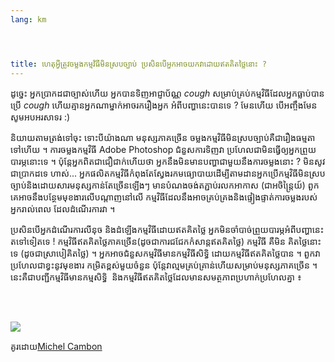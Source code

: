 ```yaml
---
lang: km




title: ហេតុ​អ្វី​​ត្រូវ​ចម្លង​​កម្មវិធី​​​មិន​ស្រប​ច្បាប់​ ប្រសិន​បើ​អ្នក​អាច​យក​វា​​ដោយ​ឥត​គិត​ថ្លៃ​នោះ​ ?
---
```


ដូច្នេះ​ អ្នក​ប្រាកដ​ជា​ច្បាស់​ហើយ​ អ្នក​បាន​ទិញ​អាជ្ញាប័ណ្ណ​ *cough* ​សម្រាប់​​គ្រប់​កម្មវិធី​ ​ដែល​​អ្នក​​ធ្លាប់​បាន​ប្រើ​ *cough* 
ហើយ​​​គ្មាន​អ្នក​ណា​​ម្នាក់​អាច​រករឿង​អ្នក អំពី​​បញ្ហា​​​នេះ​​បាន​ទេ ​? មែន​ហើយ​ បើ​អញ្ចឹង​មែន​ សូម​​អប​អរ​សាទរ  :)

និយាយ​តាម​ត្រង់​ទៅ​ចុះ​ ទោះ​បីយ៉ាង​ណា​ ​មនុស្ស​ភាគ​ច្រើន​ ចម្លង​កម្មវិធី​មិន​ស្រប​ច្បាប់​
គឺ​ជា​រឿងធម្មតា​ទៅ​ហើយ ។ ការ​ចម្លង​កម្មវិធី​ Adobe Photoshop ជំនួស​ការ​ទិញ​វា​ ប្រហែល​ជា​ 
មិន​ធ្វើ​ឲ្យ​អ្នក​ព្រួយ​បារម្ភ​នោះ​​ទេ​ ។ ប៉ុន្តែ​អ្នក​ពិត​ជា​ជឿជាក់​​​​ហើយ​ថា​ អ្នក​ 
នឹង​មិន​មានបញ្ហា​ជា​មួយ​នឹង​ការ​ចម្លង​នោះ ​? មិន​សូវ​ជា​​ប្រាកដ​ទេ ហាស់​... អ្នក​ផលិត​កម្មវិធី​ 
កំពុង​តែ​ស្វែង​រក​មធ្យោបាយ​ដើម្បីតាម​ដាន​អ្នក​ប្រើ​កម្មវិធី​មិន​ស្រប​ច្បាប់​ 
និង​ដោយ​សារ​មនុស្ស​កាន់​តែ​ច្រើន​ឡើង​ៗ​ មាន​បំណង​ចង់ត​ភ្ជាប់​រលក​អាកាស​ 
(ជា​អចិន្ត្រៃយ៍​)  ពួក​គេ​អាច​នឹងបន្ថែម​មុខ​ងារ​​លើ​បណ្តាញ​នៅ​លើ​ 
កម្មវិធី​ដែល​នឹង​អាច​គ្រប់​គ្រង​ និង​ផ្ទៀង​ផ្ទាត់​ការ​ចម្លង​របស់​អ្នករាល់​​​ពេល​ ដែល​​​ដំណើរការ​វា​ ។

ប្រសិន​បើ​អ្នក​ដំណើរ​ការ​​​លីនុច​ និង​ដំឡើង​កម្មវិធី​ដោយ​ឥត​គិត​ថ្លៃ​ អ្នក​​មិន​ចាំ​បាច់​ 
ព្រួយ​បារម្ភ​​អំពី​បញ្ហា​នេះ​ត​ទៅ​​ទៀត​ទេ ​! កម្មវិធី​ឥត​គិត​ថ្លៃ​ភាគ​ច្រើន​ (ដូច​ជា​​ការ​ជជែក​កំសាន្ត​ឥត​គិត​ថ្លៃ​) កម្មវិធី​ គឺ​មិន​​ 
គិត​ថ្លៃ​​នោះ​ទេ​ (ដូច​ជា​ស្រាបៀ​គិត​ថ្លៃ) ។ អ្នក​អាច​​​​​ជំនួស​​​កម្មវិធី​មាន​កម្មវិធី​សិទ្ធិ ​ដោយ​​កម្មវិធី​​ឥត​គិត​ថ្លៃ​បាន​ ។ ពួក​វា​​ប្រហែលជា​ខ្វះនូវ​មុខ​ងារ
កម្រិត​ខ្ពស់​មួយ​ចំនួន​ ប៉ុន្តែវា​ល្មម​​​គ្រប់​គ្រាន់​ហើយ​សម្រាប់​មនុស្ស​ភាគ​ច្រើន​ ។ 
នេះ​​គឺ​ជាបញ្ជី​​​កម្មវិធី​​មាន​កម្មសិទ្ធិ ​ និង​កម្មវិធី​ឥតគិតថ្លៃ​ដែល​មាន​សមត្ថភាព​ប្រហាក់ប្រហែល​គ្នា ៖

<?php

table_parser ("Yes", "No", "Commercial", "Open source", "Exists on 
Windows?");

?>

<br /><br>

<img src="Images/warez.png" />

គូរ​ដោយ​ <a href="http://michel.cambon.free.fr/ampere/salle1bis.htm">Michel Cambon</a>




